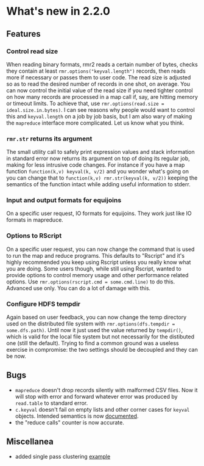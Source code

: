 # What's new in 2.2.0 

## Features

### Control read size

When reading binary formats, rmr2 reads a certain number of bytes, checks they contain at least `rmr.options("keyval.length")` records, then reads more if necessary or passes them to user code. The read size is adjusted so as to read the desired number of records in one shot, on average. You can now control the initial value of the read size if you need tighter control on how many records are processed in a map call if, say, are hitting memory or timeout limits. To achieve that, use `rmr.options(read.size = ideal.size.in.bytes)`. I can see reasons why people would want to control this and `keyval.length` on a job by job basis, but I am also wary of making the `mapreduce` interface more complicated. Let us know what you think.

### `rmr.str` returns its argument

The small utility call to safely print expression values and stack information in standard error now returns its argument on top of doing its regular job, making for less intrusive code changes. For instance if you have a map function `function(k,v) keyval(k, v/2)` and you wonder what's going on you can change that to `function(k,v) rmr.str(keyval(k, v/2))` keeping the semantics of the function intact while adding useful information to stderr.

### Input and output formats for equijoins

On a specific user request, IO formats for equijoins. They work just like IO formats in mapreduce.

### Options to RScript

On a specific user request, you can now change the command that is used to run the map and reduce programs. This defaults to "Rscript" and it's highly recommended you keep using Rscript unless you really know what you are doing. Some users though, while still using Rscript, wanted to provide options to control memory usage and other performance related options. Use `rmr.options(rscript.cmd = some.cmd.line)` to do this. Advanced use only. You can do a lot of damage with this.

### Configure HDFS tempdir

Again based on user feedback, you can now change the temp directory used on the distributed file system with `rmr.options(dfs.tempdir = some.dfs.path)`. Until now it just used the value returned by `tempdir()`, which is valid for the local file system but not necessarily for the distibuted one (still the default). Trying to find a common ground was a useless exercise in compromise: the two settings should be decoupled and they can be now.


## Bugs

* `mapreduce` doesn't drop records silently with malformed CSV files. Now it will stop with error and forward whatever error was produced by `read.table` to standard error.
* `c.keyval` doesn't fail on empty lists and other corner cases for `keyval` objects. Intended semantics is now [documented](https://github.com/RevolutionAnalytics/RHadoop/wiki/Keyval-types-and-combinations).
* the "reduce calls" counter is now accurate.


## Miscellanea

* added single pass clustering [example](../pkg/examples/cluster.mr.R)
